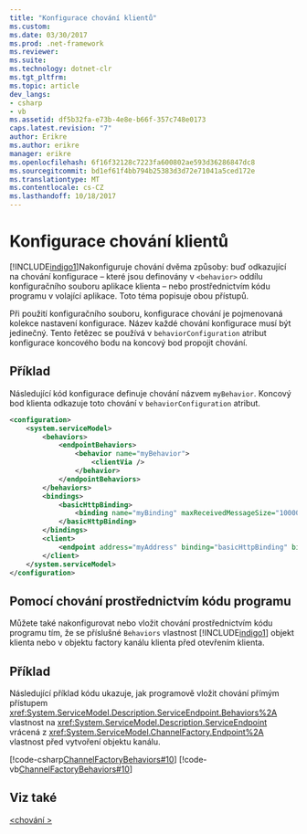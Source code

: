 ```yaml
---
title: "Konfigurace chování klientů"
ms.custom: 
ms.date: 03/30/2017
ms.prod: .net-framework
ms.reviewer: 
ms.suite: 
ms.technology: dotnet-clr
ms.tgt_pltfrm: 
ms.topic: article
dev_langs:
- csharp
- vb
ms.assetid: df5b32fa-e73b-4e8e-b66f-357c748e0173
caps.latest.revision: "7"
author: Erikre
ms.author: erikre
manager: erikre
ms.openlocfilehash: 6f16f32128c7223fa600802ae593d36286847dc8
ms.sourcegitcommit: bd1ef61f4bb794b25383d3d72e71041a5ced172e
ms.translationtype: MT
ms.contentlocale: cs-CZ
ms.lasthandoff: 10/18/2017
---
```

# <a name="configuring-client-behaviors"></a>Konfigurace chování klientů
[!INCLUDE[indigo1](../../../includes/indigo1-md.md)]Nakonfiguruje chování dvěma způsoby: buď odkazující na chování konfigurace – které jsou definovány v `<behavior>` oddílu konfiguračního souboru aplikace klienta – nebo prostřednictvím kódu programu v volající aplikace. Toto téma popisuje obou přístupů.  
  
 Při použití konfiguračního souboru, konfigurace chování je pojmenovaná kolekce nastavení konfigurace. Název každé chování konfigurace musí být jedinečný. Tento řetězec se používá v `behaviorConfiguration` atribut konfigurace koncového bodu na koncový bod propojit chování.  
  
## <a name="example"></a>Příklad  
 Následující kód konfigurace definuje chování názvem `myBehavior`. Koncový bod klienta odkazuje toto chování v `behaviorConfiguration` atribut.  
  
```xml  
<configuration>  
    <system.serviceModel>  
        <behaviors>  
            <endpointBehaviors>  
                <behavior name="myBehavior">  
                    <clientVia />  
                </behavior>  
            </endpointBehaviors>  
        </behaviors>  
        <bindings>  
            <basicHttpBinding>  
                <binding name="myBinding" maxReceivedMessageSize="10000" />  
            </basicHttpBinding>  
        </bindings>  
        <client>  
            <endpoint address="myAddress" binding="basicHttpBinding" bindingConfiguration="myBinding" behaviorConfiguration="myBehavior" contract="myContract" />  
        </client>  
    </system.serviceModel>  
</configuration>  
```  
  
## <a name="using-behaviors-programmatically"></a>Pomocí chování prostřednictvím kódu programu  
 Můžete také nakonfigurovat nebo vložit chování prostřednictvím kódu programu tím, že se příslušné `Behaviors` vlastnost [!INCLUDE[indigo1](../../../includes/indigo1-md.md)] objekt klienta nebo v objektu factory kanálu klienta před otevřením klienta.  
  
## <a name="example"></a>Příklad  
 Následující příklad kódu ukazuje, jak programově vložit chování přímým přístupem <xref:System.ServiceModel.Description.ServiceEndpoint.Behaviors%2A> vlastnost na <xref:System.ServiceModel.Description.ServiceEndpoint> vrácená z <xref:System.ServiceModel.ChannelFactory.Endpoint%2A> vlastnost před vytvoření objektu kanálu.  
  
 [!code-csharp[ChannelFactoryBehaviors#10](../../../samples/snippets/csharp/VS_Snippets_CFX/channelfactorybehaviors/cs/client.cs#10)]
 [!code-vb[ChannelFactoryBehaviors#10](../../../samples/snippets/visualbasic/VS_Snippets_CFX/channelfactorybehaviors/vb/client.vb#10)]  
  
## <a name="see-also"></a>Viz také  
 [\<chování >](../../../docs/framework/configure-apps/file-schema/wcf/behaviors.md)
